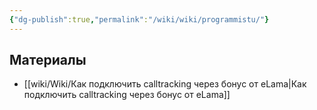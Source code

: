```yaml
---
{"dg-publish":true,"permalink":"/wiki/wiki/programmistu/"}
---
```





## Материалы
- [[wiki/Wiki/Как подключить calltracking через бонус от eLama\|Как подключить calltracking через бонус от eLama]]